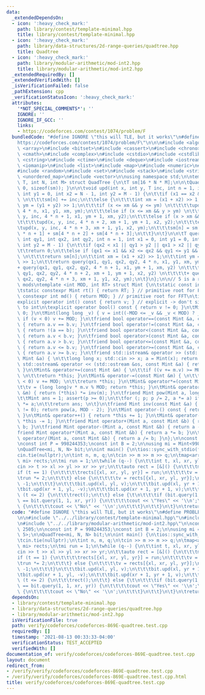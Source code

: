 ```yaml
---
data:
  _extendedDependsOn:
  - icon: ':heavy_check_mark:'
    path: library/contest/template-minimal.hpp
    title: library/contest/template-minimal.hpp
  - icon: ':heavy_check_mark:'
    path: library/data-structures/2d-range-queries/quadtree.hpp
    title: Quadtree
  - icon: ':heavy_check_mark:'
    path: library/modular-arithmetic/mod-int2.hpp
    title: library/modular-arithmetic/mod-int2.hpp
  _extendedRequiredBy: []
  _extendedVerifiedWith: []
  _isVerificationFailed: false
  _pathExtension: cpp
  _verificationStatusIcon: ':heavy_check_mark:'
  attributes:
    '*NOT_SPECIAL_COMMENTS*': ''
    IGNORE: ''
    IGNORE_IF_GCC: ''
    links:
    - https://codeforces.com/contest/1074/problem/F
  bundledCode: "#define IGNORE \"this will TLE, but it works\"\n#define PROBLEM \"\
    https://codeforces.com/contest/1074/problem/F\"\n\n\n#include <algorithm>\n#include\
    \ <array>\n#include <bitset>\n#include <cassert>\n#include <chrono>\n#include\
    \ <cmath>\n#include <complex>\n#include <cstdio>\n#include <cstdlib>\n#include\
    \ <cstring>\n#include <ctime>\n#include <deque>\n#include <iostream>\n#include\
    \ <iomanip>\n#include <list>\n#include <map>\n#include <numeric>\n#include <queue>\n\
    #include <random>\n#include <set>\n#include <stack>\n#include <string>\n#include\
    \ <unordered_map>\n#include <vector>\n\nusing namespace std;\n\ntemplate <class\
    \ T, int N, int M> struct QuadTree {\n\tT sm[16 * N * M];\n\n\tQuadTree() { memset(sm,\
    \ 0, sizeof(sm)); }\n\n\tvoid upd(int x, int y, T inc, int n = 1, int x1 = 0,\
    \ int y1 = 0, int x2 = N - 1, int y2 = M - 1) {\n\t\tif (x1 == x2 && y1 == y2)\
    \ \n\t\t\tsm[n] += inc;\n\t\telse {\n\t\t\tint xm = (x1 + x2) >> 1;\n\t\t\tint\
    \ ym = (y1 + y2) >> 1;\n\t\t\tif (x <= xm && y <= ym) \n\t\t\t\tupd(x, y, inc,\
    \ 4 * n, x1, y1, xm, ym);\n\t\t\telse if (x <= xm && y > ym) \n\t\t\t\tupd(x,\
    \ y, inc, 4 * n + 1, x1, ym + 1, xm, y2);\n\t\t\telse if (x > xm && y > ym) \n\
    \t\t\t\tupd(x, y, inc, 4 * n + 2, xm + 1, ym + 1, x2, y2);\n\t\t\telse \n\t\t\t\
    \tupd(x, y, inc, 4 * n + 3, xm + 1, y1, x2, ym);\n\t\t\tsm[n] = sm[4 * n] + sm[4\
    \ * n + 1] + sm[4 * n + 2] + sm[4 * n + 3];\n\t\t}\n\t}\n\n\tT query(int qx1,\
    \ int qy1, int qx2, int qy2, int n = 1, int x1 = 0, int y1 = 0, int x2 = N - 1,\
    \ int y2 = M - 1) {\n\t\tif (qx2 < x1 || qy1 > y2 || qx1 > x2 || qy2 < y1) \n\t\
    \t\treturn 0;\n\t\telse if (qx1 <= x1 && x2 <= qx2 && qy1 <= y1 && y2 <= qy2)\
    \ \n\t\t\treturn sm[n];\n\t\tint xm = (x1 + x2) >> 1;\n\t\tint ym = (y1 + y2)\
    \ >> 1;\n\t\treturn query(qx1, qy1, qx2, qy2, 4 * n, x1, y1, xm, ym) \n\t\t\t\t\
    + query(qx1, qy1, qx2, qy2, 4 * n + 1, x1, ym + 1, xm, y2) \n\t\t\t\t+ query(qx1,\
    \ qy1, qx2, qy2, 4 * n + 2, xm + 1, ym + 1, x2, y2) \n\t\t\t\t+ query(qx1, qy1,\
    \ qx2, qy2, 4 * n + 3, xm + 1, y1, x2, ym);\n\t}\n};\n\n// 5 is a root of both\
    \ mods\ntemplate <int MOD, int RT> struct Mint {\n\tstatic const int mod = MOD;\n\
    \tstatic constexpr Mint rt() { return RT; } // primitive root for FFT\n\tstatic\
    \ constexpr int md() { return MOD; } // primitive root for FFT\n\tint v; \n\t\
    explicit operator int() const { return v; } // explicit -> don't silently convert\
    \ to int\n\texplicit operator bool() const { return v != 0; }\n\tMint() { v =\
    \ 0; }\n\tMint(long long _v) { v = int((-MOD <= _v && _v < MOD) ? _v : _v % MOD);\
    \ if (v < 0) v += MOD; }\n\tfriend bool operator==(const Mint &a, const Mint &b)\
    \ { return a.v == b.v; }\n\tfriend bool operator!=(const Mint &a, const Mint &b)\
    \ { return !(a == b); }\n\tfriend bool operator<(const Mint &a, const Mint &b)\
    \ { return a.v < b.v; }\n\tfriend bool operator>(const Mint &a, const Mint &b)\
    \ { return a.v > b.v; }\n\tfriend bool operator<=(const Mint &a, const Mint &b)\
    \ { return a.v <= b.v; }\n\tfriend bool operator>=(const Mint &a, const Mint &b)\
    \ { return a.v >= b.v; }\n\tfriend std::istream& operator >> (std::istream &in,\
    \ Mint &a) { \n\t\tlong long x; std::cin >> x; a = Mint(x); return in; }\n\tfriend\
    \ std::ostream& operator << (std::ostream &os, const Mint &a) { return os << a.v;\
    \ }\n\tMint& operator+=(const Mint &m) { \n\t\tif ((v += m.v) >= MOD) v -= MOD;\
    \ \n\t\treturn *this; }\n\tMint& operator-=(const Mint &m) { \n\t\tif ((v -= m.v)\
    \ < 0) v += MOD; \n\t\treturn *this; }\n\tMint& operator*=(const Mint &m) { \n\
    \t\tv = (long long)v * m.v % MOD; return *this; }\n\tMint& operator/=(const Mint\
    \ &m) { return (*this) *= inv(m); }\n\tfriend Mint pow(Mint a, long long p) {\n\
    \t\tMint ans = 1; assert(p >= 0);\n\t\tfor (; p; p /= 2, a *= a) if (p & 1) ans\
    \ *= a;\n\t\treturn ans; \n\t}\n\tfriend Mint inv(const Mint &a) { assert(a.v\
    \ != 0); return pow(a, MOD - 2); }\n\tMint operator-() const { return Mint(-v);\
    \ }\n\tMint& operator++() { return *this += 1; }\n\tMint& operator--() { return\
    \ *this -= 1; }\n\tfriend Mint operator+(Mint a, const Mint &b) { return a +=\
    \ b; }\n\tfriend Mint operator-(Mint a, const Mint &b) { return a -= b; }\n\t\
    friend Mint operator*(Mint a, const Mint &b) { return a *= b; }\n\tfriend Mint\
    \ operator/(Mint a, const Mint &b) { return a /= b; }\n};\n\nconst int N = 2505;\n\
    \nconst int P = 998244353;\nconst int B = 2;\n\nusing mi = Mint<998244353, 5>;\n\
    \nQuadTree<mi, N, N> bit;\n\nint main() {\n\tios::sync_with_stdio(false);\n\t\
    cin.tie(nullptr);\n\tint n, m, q;\n\tcin >> m >> m >> q;\n\tmap<array<int, 4>,\
    \ mi> rects;\n\tmi run = 1;\n\twhile (q--) {\n\t\tint t, xl, xr, yl, yr;\n\t\t\
    cin >> t >> xl >> yl >> xr >> yr;\n\t\tauto rect = [&]() {\n\t\t\tmi v;\n\t\t\t\
    if (t == 1) {\n\t\t\t\trects[{xl, xr, yl, yr}] = run;\n\t\t\t\tv = run;\n\t\t\t\
    \trun *= 2;\n\t\t\t} else {\n\t\t\t\tv = rects[{xl, xr, yl, yr}];\n\t\t\t\tv *=\
    \ -1;\n\t\t\t}\n\t\t\tbit.upd(xl, yl, v);\n\t\t\tbit.upd(xl, yr + 1, -v);\n\t\t\
    \tbit.upd(xr + 1, yl, -v);\n\t\t\tbit.upd(xr + 1, yr + 1, v);\n\t\t};\n\t\tif\
    \ (t <= 2) {\n\t\t\trect();\n\t\t} else {\t\n\t\t\tif (bit.query(1,  1, xl, yl)\
    \ == bit.query(1, 1, xr, yr)) {\n\t\t\t\tcout << \"Yes\" << '\\n';\n\t\t\t} else\
    \ {\n\t\t\t\tcout << \"No\" << '\\n';\n\t\t\t}\n\t\t}\n\t}\n\treturn 0;\n}\n"
  code: "#define IGNORE \"this will TLE, but it works\"\n#define PROBLEM \"https://codeforces.com/contest/1074/problem/F\"\
    \n\n#include \"../../library/contest/template-minimal.hpp\"\n#include \"../../library/data-structures/2d-range-queries/quadtree.hpp\"\
    \n#include \"../../library/modular-arithmetic/mod-int2.hpp\"\n\nconst int N =\
    \ 2505;\n\nconst int P = 998244353;\nconst int B = 2;\n\nusing mi = Mint<998244353,\
    \ 5>;\n\nQuadTree<mi, N, N> bit;\n\nint main() {\n\tios::sync_with_stdio(false);\n\
    \tcin.tie(nullptr);\n\tint n, m, q;\n\tcin >> m >> m >> q;\n\tmap<array<int, 4>,\
    \ mi> rects;\n\tmi run = 1;\n\twhile (q--) {\n\t\tint t, xl, xr, yl, yr;\n\t\t\
    cin >> t >> xl >> yl >> xr >> yr;\n\t\tauto rect = [&]() {\n\t\t\tmi v;\n\t\t\t\
    if (t == 1) {\n\t\t\t\trects[{xl, xr, yl, yr}] = run;\n\t\t\t\tv = run;\n\t\t\t\
    \trun *= 2;\n\t\t\t} else {\n\t\t\t\tv = rects[{xl, xr, yl, yr}];\n\t\t\t\tv *=\
    \ -1;\n\t\t\t}\n\t\t\tbit.upd(xl, yl, v);\n\t\t\tbit.upd(xl, yr + 1, -v);\n\t\t\
    \tbit.upd(xr + 1, yl, -v);\n\t\t\tbit.upd(xr + 1, yr + 1, v);\n\t\t};\n\t\tif\
    \ (t <= 2) {\n\t\t\trect();\n\t\t} else {\t\n\t\t\tif (bit.query(1,  1, xl, yl)\
    \ == bit.query(1, 1, xr, yr)) {\n\t\t\t\tcout << \"Yes\" << '\\n';\n\t\t\t} else\
    \ {\n\t\t\t\tcout << \"No\" << '\\n';\n\t\t\t}\n\t\t}\n\t}\n\treturn 0;\n}"
  dependsOn:
  - library/contest/template-minimal.hpp
  - library/data-structures/2d-range-queries/quadtree.hpp
  - library/modular-arithmetic/mod-int2.hpp
  isVerificationFile: true
  path: verify/codeforces/codeforces-869E-quadtree.test.cpp
  requiredBy: []
  timestamp: '2021-08-13 00:33:33-04:00'
  verificationStatus: TEST_ACCEPTED
  verifiedWith: []
documentation_of: verify/codeforces/codeforces-869E-quadtree.test.cpp
layout: document
redirect_from:
- /verify/verify/codeforces/codeforces-869E-quadtree.test.cpp
- /verify/verify/codeforces/codeforces-869E-quadtree.test.cpp.html
title: verify/codeforces/codeforces-869E-quadtree.test.cpp
---
```

